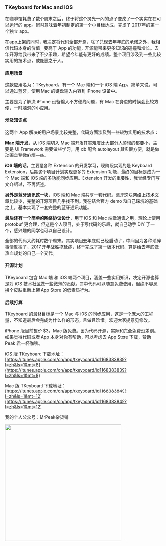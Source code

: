 ### TKeyboard for Mac and iOS

在咖啡馆耗费了数个周末之后，终于将这个灵光一闪的点子变成了一个实实在在可以运行的 app。同时意味着年初制定的第一个小目标达成，完成了 2017年的第一个独立 app。

在app上架的同时，我决定将代码全部开源，除了兑现去年年底的承诺之外，我相信代码本身的价值，要高于 App 的功能，开源能带来更多知识的碰撞和增长。去年开源给我带来了不少乐趣，希望今年能有更好的成绩。整个项目涉及到一些比较实用的技术点，或能惠之于人。

#### 应用场景

这款应用名为：TKeyboard。有一个 Mac 端和一个 iOS 端 App。简单来说，可以通过蓝牙，使用 Mac 的键盘输入内容到 iPhone 设备中。

主要是为了解决 iPhone 设备输入不方便的问题，有 Mac 在身边的时候会比较方便，一时脑洞的小应用。

#### 涉及知识点

这两个 App 解决的用户场景比较完整，代码方面涉及到一些较为实用的技术点：

**Mac 端开发**，从 iOS 端切入 Mac 端开发其实难度比大部分人预想的都要小，主要是 UI Framework 需要做些学习，用 xib 配合 autolayout 其实很方便，就是做动画会稍微麻烦一些。

**iOS 端的话**，主要是各种 Extension 的开发学习，现阶段实现的是 Keyboard Extension，后期这个项目计划实现更多的 Extension 功能，最终的目标是成为一个 Mac 端和 iOS 端的多功能同步应用。Extension 开发的重要性，我曾经专门写文介绍过，不再赘述。

**另外是蓝牙通讯这一块**，iOS 端和 Mac 端共享一套代码。蓝牙这块网络上技术文章比较少，完整的开源项目几乎找不到。我在结合官方 demo 和自己踩坑的基础之上，基本实现了一套完整的蓝牙通讯功能。

**最后还有一个简单的网络协议设计**，用于 iOS 和 Mac 端做通讯之用，理论上使用 protobuf 更合理，但这是个人项目，处于写代码的乐趣，就自己动手 DIY 了一个，感兴趣的同学也可以自己设计。

全部的代码大约耗时数个周末。其实项目去年底就已经启动了，中间因为各种琐碎事情耽搁了，2017 开年战胜拖延症，终于完成了第一版本代码，算是给去年底做热血规划的自己一个交代。

#### 开源计划

TKeyboard 包含 Mac 端 和 iOS 端两个项目，涵盖一些实用知识，决定开源也算是对 iOS 技术社区做一些微薄的贡献。其中代码可以随意免费使用，但绝不容忍换个皮肤重新上架 App Store 的低素质行为。

#### 后续打算

TKeyboard 的最终目标是一个 Mac 与 iOS 的同步应用，这是一个庞大的工程量，不知道最后会完成为什么样的形态，且做且珍惜。欢迎大家提意见修改。

iPhone 版目前售价 $3，Mac 版免费。因为代码开源，实际和完全免费没差别。如果觉得代码或者 App 本身对你有帮助，可以考虑去 App Store 下载，赞助 Peak 君一杯咖啡。

iOS 版 TKeyboard 下载地址：[https://itunes.apple.com/cn/app/tkeyboard/id1168383839?l=zh&ls=1&mt=8](https://itunes.apple.com/cn/app/tkeyboard/id1168383839?l=zh&ls=1&mt=8)

Mac 版 TKeyboard 下载地址：[https://itunes.apple.com/cn/app/tkeyboard/id1168383849?l=zh&ls=1&mt=12](https://itunes.apple.com/cn/app/tkeyboard/id1168383849?l=zh&ls=1&mt=12)

我的个人公众号：MrPeak杂货铺

<img src="http://mrpeak.cn/images/qrwide.png" width="375">



